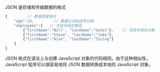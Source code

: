 JSON 是存储和传输数据的格式



```js
{         // 数据是键值对
	"age":18,         // 数据之间由逗号分隔
	"employees":[   // 方括号保存数组
	    {"firstName":"Bill", "lastName":"Gates"},    // 花括号保存对象
	    {"firstName":"Steve", "lastName":"Jobs"},
	    {"firstName":"Alan", "lastName":"Turing"}
	]
}
```





JSON 格式在语法上与创建 JavaScript 对象的代码相同。由于这种相似性，JavaScript 程序可以很容易地将 JSON 数据转换成本地的 JavaScript 对象。



